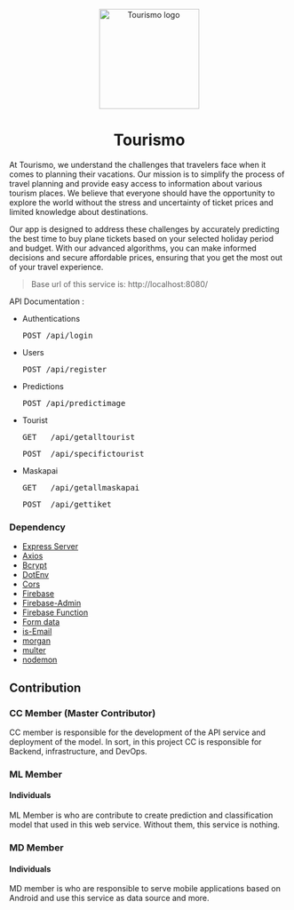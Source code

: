 <p align="center">
  <img src="https://drive.google.com/file/d/1rNTnBwN5ezgzGaAqbV1--WIrus66-_H4/view?usp=sharing" alt="Tourismo logo" height="180" />
</p>

<h1 align="center">Tourismo</h1>


At Tourismo, we understand the challenges that travelers face when it comes to planning their vacations. Our mission is to simplify the process of travel planning and provide easy access to information about various tourism places. We believe that everyone should have the opportunity to explore the world without the stress and uncertainty of ticket prices and limited knowledge about destinations.

Our app is designed to address these challenges by accurately predicting the best time to buy plane tickets based on your selected holiday period and budget. With our advanced algorithms, you can make informed decisions and secure affordable prices, ensuring that you get the most out of your travel experience.

> Base url of this service is: http://localhost:8080/

API Documentation :

- Authentications
  <pre>POST /api/login</pre>

- Users
  <pre>POST /api/register</pre>

- Predictions
  <pre>POST /api/predictimage</pre>

- Tourist
  <pre>GET   /api/getalltourist</pre>
  <pre>POST  /api/specifictourist</pre>


- Maskapai
  <pre>GET   /api/getallmaskapai</pre>
  <pre>POST  /api/gettiket</pre>


### Dependency

* [Express Server](https://www.npmjs.com/package/express)
* [Axios](https://www.npmjs.com/package/axios)
* [Bcrypt](https://www.npmjs.com/package/bcrypt)
* [DotEnv](https://www.npmjs.com/package/dotenv)
* [Cors](https://www.npmjs.com/package/cors)
* [Firebase](https://www.npmjs.com/package/firebase)
* [Firebase-Admin](https://www.npmjs.com/package/firebase-admin)
* [Firebase Function](https://www.npmjs.com/package/firebase-function)
* [Form data](https://www.npmjs.com/package/form-data)
* [is-Email](https://www.npmjs.com/package/is-email)
* [morgan](https://www.npmjs.com/package/morgan)
* [multer](https://www.npmjs.com/package/multer)
* [nodemon](https://www.npmjs.com/package/nodemon)

## Contribution

### CC Member (Master Contributor)
<p>CC member is responsible for the development of the API service and deployment of the model. In sort, in this project CC is responsible for Backend, infrastructure, and DevOps.</p>

### ML Member
#### Individuals
<p>ML Member is who are contribute to create prediction and classification model that used in this web service. Without them, this service is nothing.</p>

### MD Member
#### Individuals
<p>MD member is who are responsible to serve mobile applications based on Android and use this service as data source and more.</p>